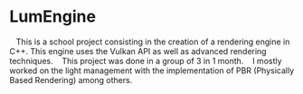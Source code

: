 # LumEngine
   This is a school project consisting in the creation of a rendering engine in C++. This engine uses the Vulkan API as well as advanced rendering techniques.    This project was done in a group of 3 in 1 month.    I mostly worked on the light management with the implementation of PBR (Physically Based Rendering) among others.

